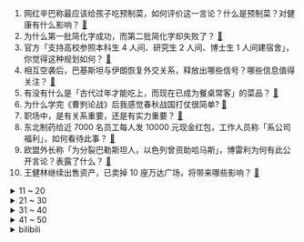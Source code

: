 1. 网红辛巴称最应该给孩子吃预制菜，如何评价这一言论？什么是预制菜？对健康有什么影响？ [:link:](https://www.zhihu.com/question/640407265)
2. 为什么第一批简化字成功，而第二批简化字却失败了？ [:link:](https://www.zhihu.com/question/26940415)
3. 官方「支持高校参照本科生 4 人间、研究生 2 人间、博士生 1 人间建宿舍」，你觉得这种规划如何？ [:link:](https://www.zhihu.com/question/640181986)
4. 相互空袭后，巴基斯坦与伊朗恢复外交关系，释放出哪些信号？哪些信息值得关注？ [:link:](https://www.zhihu.com/question/640379718)
5. 有没有什么是「古代过年才能吃上，而现在已成为餐桌常客」的菜品？ [:link:](https://www.zhihu.com/question/638216825)
6. 为什么学完《曹刿论战》后我感觉春秋战国打仗很简单? [:link:](https://www.zhihu.com/question/638629725)
7. 职场中，是有关系重要，还是有实力重要？ [:link:](https://www.zhihu.com/question/640071284)
8. 东北制药给近 7000 名员工每人发 10000 元现金红包，工作人员称「系公司福利」，如何看待此事？ [:link:](https://www.zhihu.com/question/640241833)
9. 欧盟外长称「为分裂巴勒斯坦人，以色列曾资助哈马斯」，博雷利为何有此公开言论？表露了什么？ [:link:](https://www.zhihu.com/question/640401954)
10. 王健林继续出售资产，已卖掉 10 座万达广场，将带来哪些影响？ [:link:](https://www.zhihu.com/question/640375219)
<details>
<summary>11 ~ 20</summary>

11. 旅途中你有没有专程去打卡过一个「仅对自己有特殊意义」的地点？ [:link:](https://www.zhihu.com/question/640078878)
12. 又到一年春节送礼， 有没有什么年货推荐？ [:link:](https://www.zhihu.com/question/438127656)
13. 如何评价Fly离开重庆狼队？ [:link:](https://www.zhihu.com/question/640202224)
14. 如何评价原神4.4甘雨和申鹤的新皮肤? [:link:](https://www.zhihu.com/question/640318199)
15. 坦白地讲，你去哪里旅行后对这个地方「祛魅」了？ [:link:](https://www.zhihu.com/question/640054839)
16. 证监会表示「坚决防止『一退了之』，即使退市也要坚决追责」，将起到哪些警示作用？还有哪些信息值得关注？ [:link:](https://www.zhihu.com/question/640259821)
17. 听说有一门技术叫windows批处理（bat），请问它有什么现实用途？ [:link:](https://www.zhihu.com/question/333433046)
18. 用电车的朋友，可以告诉电车的优缺点吗？ [:link:](https://www.zhihu.com/question/640079737)
19. 两名伊朗高级军事顾问在以色列对叙利亚的袭击中丧生，目前当地局势如何？ [:link:](https://www.zhihu.com/question/640449604)
20. 江苏武进一企业因粉尘爆炸致 8 死 8 伤，哪些信息值得关注？ [:link:](https://www.zhihu.com/question/640383620)
</details>
<details>
<summary>21 ~ 30</summary>

21. 如何评价综艺《声生不息·家年华》第八期？ [:link:](https://www.zhihu.com/question/640373192)
22. 在香港旅行的真实体验是什么？ [:link:](https://www.zhihu.com/question/638918742)
23. 错怪孩子需要道歉吗? [:link:](https://www.zhihu.com/question/639749626)
24. 2023 年全国十大自然灾害发布，其中哪些信息值得关注？ [:link:](https://www.zhihu.com/question/640370852)
25. 你觉得怎样的教育对孩子最重要？ [:link:](https://www.zhihu.com/question/606344109)
26. 你平常的快乐来源是什么？可以分享一下特别快乐的经历吗？ [:link:](https://www.zhihu.com/question/640365817)
27. 如何评价综艺《快乐老友记》第十二期？ [:link:](https://www.zhihu.com/question/640220565)
28. 如何评价游戏《幻兽帕鲁》? [:link:](https://www.zhihu.com/question/640146006)
29. 2024 年首场寒潮强势来袭，1 月 21 日起南方多地或开启「暴雪模式」，此次强度如何？应如何防御？ [:link:](https://www.zhihu.com/question/640445858)
30. 出差跟领导一起住是什么样的体验？ [:link:](https://www.zhihu.com/question/55490206)
</details>
<details>
<summary>31 ~ 40</summary>

31. 卡塔尔亚洲杯约旦 2:2 韩国，孙兴慜造点+勺子点球，双方互送乌龙，如何评价这场比赛？ [:link:](https://www.zhihu.com/question/640466594)
32. 如何看待阿里云「云工开物」向浙江高校提供算力支持，并设通义听悟挑战赛，鼓励学生做AI场景和应用创新? [:link:](https://www.zhihu.com/question/640253252)
33. 怎么才能让自己不内耗呢？ [:link:](https://www.zhihu.com/question/640157006)
34. 嘉兴一新能源车充电时爆燃，车辆烧成空壳，现场无人员伤亡，事故原因可能是什么？新能源车充电有何注意事项？ [:link:](https://www.zhihu.com/question/640425893)
35. 如何评价杨紫、范丞丞主演的电视剧《要久久爱》？ [:link:](https://www.zhihu.com/question/640447972)
36. 23-24 赛季 NBA篮网 130:112 湖人，如何评价这场比赛？ [:link:](https://www.zhihu.com/question/640372854)
37. 广州市小客车指标调控「放宽申请条件，提高『久摇不中』群体中签率」，如何评价这一举措？ [:link:](https://www.zhihu.com/question/640252038)
38. 23-24 赛季 NBA掘金 102:100 凯尔特人，如何评价这场比赛？ [:link:](https://www.zhihu.com/question/640357098)
39. 布莱泽奥特曼大结局了，大家有没有什么想说的？ [:link:](https://www.zhihu.com/question/640373918)
40. 鸿蒙生态迎「关键一战」，多家头部企业宣布「启动鸿蒙原生应用开发」，你看好鸿蒙系统走向「独立」吗？ [:link:](https://www.zhihu.com/question/639562245)
</details>
<details>
<summary>41 ~ 50</summary>

41. 毕业以后你的观察，人与人的成长速度，是如何拉开差距的？ [:link:](https://www.zhihu.com/question/638891401)
42. 可以看看大家的猫儿，在家平时都是什么样子的吗？ [:link:](https://www.zhihu.com/question/611324104)
43. 31 省份去年居民人均可支配收入公布，京沪破 8 万，8 省份超全国水平，哪些信息值得关注？ [:link:](https://www.zhihu.com/question/640488828)
44. 在外地打工回家过年的人，为什么都喜欢开车回农村？ [:link:](https://www.zhihu.com/question/637665519)
45. 为什么pH不用dB作为单位？ [:link:](https://www.zhihu.com/question/639579283)
46. 怎么看待“轻舟已过万重山”这句话？ [:link:](https://www.zhihu.com/question/307317245)
47. 宁夏银川发布通告，「春节特定时段可有序燃放烟花爆竹」，哪些信息值得关注？ [:link:](https://www.zhihu.com/question/640211033)
48. 如何用“哈基米”、“i人”、“多巴胺”、“遥遥领先”造句？ [:link:](https://www.zhihu.com/question/636134311)
49. 健身动作不标准真的有那么危险吗？ [:link:](https://www.zhihu.com/question/442725335)
50. 冰糖的配料是白砂糖，为什么家里人都说冰糖比白糖好呢？ [:link:](https://www.zhihu.com/question/574955927)
</details><details>
<summary>bilibili</summary>

</details>